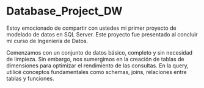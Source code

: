 # Database_Project_DW

Estoy emocionado de compartir con ustedes mi primer proyecto de modelado de datos en SQL Server. Este proyecto fue presentado al concluir mi curso de Ingeniería de Datos.

Comenzamos con un conjunto de datos básico, completo y sin necesidad de limpieza. Sin embargo, nos sumergimos en la creación de tablas de dimensiones para optimizar el rendimiento de las consultas. En la query, utilicé conceptos fundamentales como schemas, joins, relaciones entre tablas y funciones.
